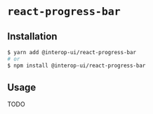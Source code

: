 # `react-progress-bar`

## Installation

```sh
$ yarn add @interop-ui/react-progress-bar
# or
$ npm install @interop-ui/react-progress-bar
```

## Usage

TODO
